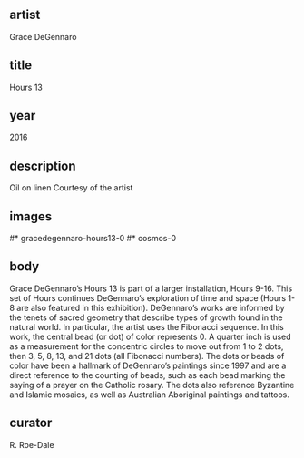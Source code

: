 ## artist
Grace DeGennaro 

## title
Hours 13

## year
2016 

## description
Oil on linen 
Courtesy of the artist 

## images
#* gracedegennaro-hours13-0
#* cosmos-0

## body
Grace DeGennaro’s Hours 13 is part of a larger installation, Hours 9-16. This set of Hours continues DeGennaro’s exploration of time and space (Hours 1-8 are also featured in this exhibition). DeGennaro’s works are informed by the tenets of sacred geometry that describe types of growth found in the natural world. In particular, the artist uses the Fibonacci sequence. In this work, the central bead (or dot) of color represents 0. A quarter inch is used as a measurement for the concentric circles to move out from 1 to 2 dots, then 3, 5, 8, 13, and 21 dots (all Fibonacci numbers). The dots or beads of color have been a hallmark of DeGennaro’s paintings since 1997 and are a direct reference to the counting of beads, such as each bead marking the saying of a prayer on the Catholic rosary. The dots also reference Byzantine and Islamic mosaics, as well as Australian Aboriginal paintings and tattoos. 

## curator
R. Roe-Dale